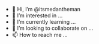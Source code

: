 - 👋 Hi, I’m @itsmedantheman
- 👀 I’m interested in ...
- 🌱 I’m currently learning ...
- 💞️ I’m looking to collaborate on ...
- 📫 How to reach me ...

<!---
itsmedantheman/itsmedantheman is a ✨ special ✨ repository because its `README.md` (this file) appears on your GitHub profile.
You can click the Preview link to take a look at your changes.
--->
